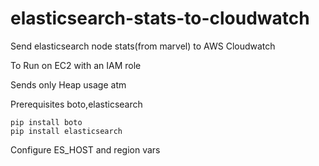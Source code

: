 # elasticsearch-stats-to-cloudwatch
Send elasticsearch node stats(from marvel) to AWS Cloudwatch

To Run on EC2 with an IAM role

Sends only Heap usage atm

Prerequisites boto,elasticsearch
```
pip install boto
pip install elasticsearch
```

Configure ES_HOST and region vars
